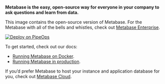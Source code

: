 **Metabase is the easy, open-source way for everyone in your company to ask questions and learn from data.**

This image contains the open-source version of Metabase. For the Metabase with all of the bells and whistles, check out [Metabase Enterprise](link-to-enterprise-version).

[![Deploy on PipeOps](https://pub-a1fbf367a4cd458487cfa3f29154ac93.r2.dev/Default.png)](https://railway.app/template/0ELOuE?referralCode=IQhE0B)

To get started, check out our docs:

- [Running Metabase on Docker](link-to-docker-docs).
- [Running Metabase in production](link-to-production-docs).

If you’d prefer Metabase to host your instance and application database for you, check out [Metabase Cloud](link-to-metabase-cloud).
